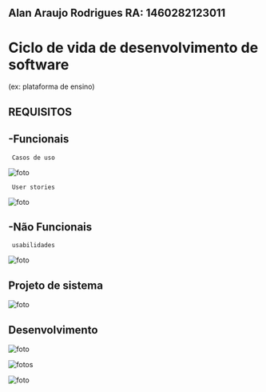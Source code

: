 ## Alan Araujo Rodrigues RA: 1460282123011

# Ciclo de vida de desenvolvimento de software 
(ex: plataforma de ensino)

## REQUISITOS

   ## -Funcionais
    
     Casos de uso

![foto](https://github.com/alantrs/Bertoti/blob/6268d0347b98a60f70be64f4056fdd81f89a0d3f/engenharia%20de%20software/engenharia%20de%20software/funcionais.png)

     User stories 
 
![foto](https://github.com/alantrs/Bertoti/blob/a8c788f56933786f70b1b771357e2ceca4a5fece/engenharia%20de%20software/engenharia%20de%20software/Cards%20(2).png)

     
   ## -Não Funcionais
    
     usabilidades 

![foto](https://github.com/alantrs/Bertoti/blob/a980a6af556864a960c36d5d1bb3c21b7f0b0971/engenharia%20de%20software/engenharia%20de%20software/N%C3%A3o%20funcionais.jpeg)


## Projeto de sistema

![foto](https://github.com/alantrs/Bertoti/blob/a402c0826d0851aae412e6fb62093151dca76e77/engenharia%20de%20software/engenharia%20de%20software/Projeto%20de%20sistema.png)

## Desenvolvimento

![foto](https://github.com/alantrs/Bertoti/blob/903322fd95517c9d5d3c8e247cad54438e064d07/engenharia%20de%20software/engenharia%20de%20software/imagens/plataformadeensino.png)


![fotos](https://github.com/alantrs/Bertoti/blob/9b62f0b9449b1cb7de7fc5e03120ec2c4981099c/engenharia%20de%20software/engenharia%20de%20software/imagens/disciplinacodigo.png)

![foto](https://github.com/alantrs/Bertoti/blob/dbe9ad715c20d062cf8a02fef1a9ee90dbacf839/engenharia%20de%20software/engenharia%20de%20software/imagens/aluno.png)

